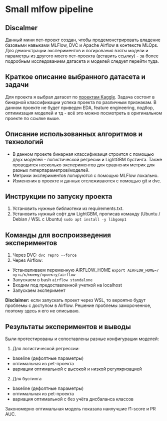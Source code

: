 # Small mlfow pipeline

## Discalmer
Данный мини пет-проект создан, чтобы продемонстрировать владение базовыми навыками MLFlow, DVC и Apache Airflow в контексте MLOps. Для демонстрации экспериментов и логирования взяты модели и параметры из другого моего пет-проекта (вставить ссылку) - за более подробным исследованием датасета и моделей следует перейти туда.

## Краткое описание выбранного датасета и задачи 
Для проекта я выбрал датасет по [проектам Kaggle](https://www.kaggle.com/datasets/codename007/funding-successful-projects). Задача состоит в бинарной классификации успеха проекта по различным признакам. В данном проекте не будет приведен EDA, feature engineering, подбор, оптимизация моделей и тд - всё это можно посмотреть в оригинальном проекте по ссылке выше.

## Описание использованных алгоритмов и технологий
- В данном проекте бинарная классификаиця строится с помощью двух моделей - логистической регресии и LightGBM бустинга. Также проводится несколько экспериментов для сравнения метрик для разных гиперпараметров/моделей.
- Метрики экспериментов логируются с помощью MLFlow локально.
- Изменения в проекте и данных отслеживаются с помощью git и dvc.

## Инструкции по запуску проекта
1) Установить нужные библиотеки из requirements.txt.
2) Установить нужный софт для LightGBM, прописав команду (Ubuntu / Debian / WSL с Ubuntu) `sudo apt install -y libgomp1`

## Команды для воспроизведения экспериментов
1) Через DVC: `dvc repro --force`
2) Через Airflow:
  - Установливаем переменную AIRFLOW_HOME `export AIRFLOW_HOME=/путь/к/моему/проекту/airflow`
  - Запускаем в bash `airflow standalone`
  - Входим под предоставленной учеткой на localhost
  - Запускаем эксперимент

**Disclaimer:** если запускать проект через WSL, то вероятно будут проблемы с доступом в Airflow. Решение проблемы замороченное, поэтому здесь я его не описываю.



## Результаты экспериментов и выводы
Были протестированы и сопоставлены разные конфигурации моделей:
1) Для логистической регрессии:
  - baseline (дефолтные параметры)
  - оптимальная из pet-проекта
  - вариации оптимальной с высокой и низкой регуляризацией
2) Для бустинга
  - baseline (дефолтные параметры)
  - оптимальная из pet-проекта
  - вариация оптимальной с без учёта дисбаланса классов

Закономерно оптимальная модель показала наилучшие f1-score и PR AUC.


